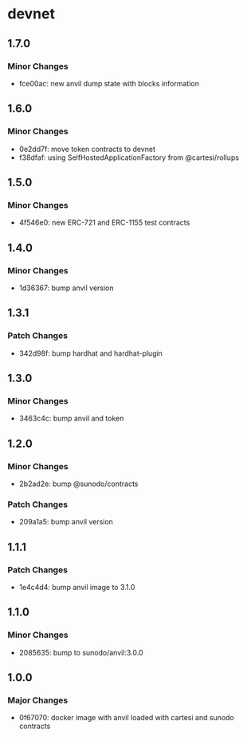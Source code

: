 # devnet

## 1.7.0

### Minor Changes

-   fce00ac: new anvil dump state with blocks information

## 1.6.0

### Minor Changes

-   0e2dd7f: move token contracts to devnet
-   f38dfaf: using SelfHostedApplicationFactory from @cartesi/rollups

## 1.5.0

### Minor Changes

-   4f546e0: new ERC-721 and ERC-1155 test contracts

## 1.4.0

### Minor Changes

-   1d36367: bump anvil version

## 1.3.1

### Patch Changes

-   342d98f: bump hardhat and hardhat-plugin

## 1.3.0

### Minor Changes

-   3463c4c: bump anvil and token

## 1.2.0

### Minor Changes

-   2b2ad2e: bump @sunodo/contracts

### Patch Changes

-   209a1a5: bump anvil version

## 1.1.1

### Patch Changes

-   1e4c4d4: bump anvil image to 3.1.0

## 1.1.0

### Minor Changes

-   2085635: bump to sunodo/anvil:3.0.0

## 1.0.0

### Major Changes

-   0f67070: docker image with anvil loaded with cartesi and sunodo contracts
